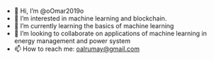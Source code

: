 - 👋 Hi, I’m @oOmar2019o
- 👀 I’m interested in machine learning and blockchain.
- 🌱 I’m currently learning the basics of machine learning
- 💞️ I’m looking to collaborate on applications of machine learning in energy management and power system
- 📫 How to reach me: oalrumay@gmail.com

<!---
oOmar2019o/oOmar2019o is a ✨ special ✨ repository because its `README.md` (this file) appears on your GitHub profile.
You can click the Preview link to take a look at your changes.
--->
